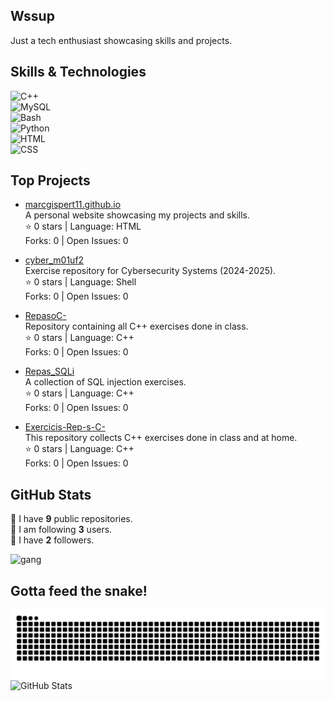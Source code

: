 ## Wssup

Just a tech enthusiast showcasing skills and projects.

## Skills & Technologies

![C++](https://img.shields.io/badge/C%2B%2B-00599C?style=for-the-badge&logo=c%2B%2B&logoColor=white)  
![MySQL](https://img.shields.io/badge/MySQL-4479A1?style=for-the-badge&logo=mysql&logoColor=white)  
![Bash](https://img.shields.io/badge/Bash-4EAA25?style=for-the-badge&logo=gnubash&logoColor=white)  
![Python](https://img.shields.io/badge/Python-3776AB?style=for-the-badge&logo=python&logoColor=white)  
![HTML](https://img.shields.io/badge/HTML-E34F26?style=for-the-badge&logo=html5&logoColor=white)  
![CSS](https://img.shields.io/badge/CSS-1572B6?style=for-the-badge&logo=css3&logoColor=white)

## Top Projects

- [marcgispert11.github.io](https://github.com/marcgispert11/marcgispert11.github.io)  
  A personal website showcasing my projects and skills.  
  ⭐️ 0 stars | Language: HTML  
  Forks: 0 | Open Issues: 0

- [cyber_m01uf2](https://github.com/marcgispert11/cyber_m01uf2)  
  Exercise repository for Cybersecurity Systems (2024-2025).  
  ⭐️ 0 stars | Language: Shell  
  Forks: 0 | Open Issues: 0

- [RepasoC-](https://github.com/marcgispert11/RepasoC-)  
  Repository containing all C++ exercises done in class.  
  ⭐️ 0 stars | Language: C++  
  Forks: 0 | Open Issues: 0

- [Repas_SQLi](https://github.com/marcgispert11/Repas_SQLi)  
  A collection of SQL injection exercises.  
  ⭐️ 0 stars | Language: C++  
  Forks: 0 | Open Issues: 0

- [Exercicis-Rep-s-C-](https://github.com/marcgispert11/Exercicis-Rep-s-C-)  
  This repository collects C++ exercises done in class and at home.  
  ⭐️ 0 stars | Language: C++  
  Forks: 0 | Open Issues: 0

## GitHub Stats

🔭 I have **9** public repositories.  
👥 I am following **3** users.  
👥 I have **2** followers.  

![gang](.web/gang.gif)

## Gotta feed the snake!
![Snake animation](https://github.com/marcgispert11/marcgispert11/blob/output/snake.svg)
![GitHub Stats](https://github-readme-stats.vercel.app/api?username=marcgispert11&show_icons=true&theme=radical)




